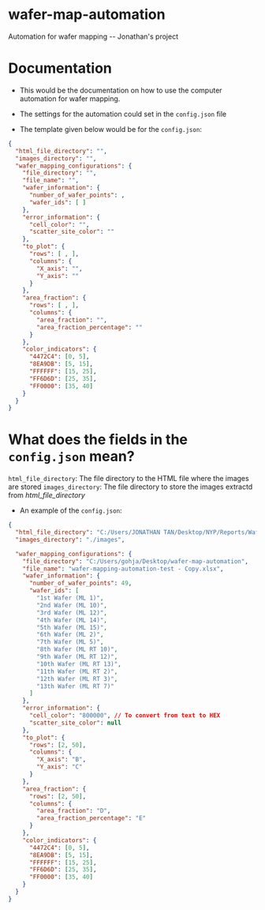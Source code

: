 # wafer-map-automation
Automation for wafer mapping -- Jonathan's project

# Documentation
- This would be the documentation on how to use the computer automation for wafer mapping.
- The settings for the automation could set in the `config.json` file

- The template given below would be for the `config.json`:

``` json
{
  "html_file_directory": "",
  "images_directory": "",
  "wafer_mapping_configurations": {
    "file_directory": "",
    "file_name": "",
    "wafer_information": {
      "number_of_wafer_points": ,
      "wafer_ids": [ ]
    },
    "error_information": {
      "cell_color": "",
      "scatter_site_color": ""
    },
    "to_plot": {
      "rows": [ , ],
      "columns": {
        "X_axis": "",
        "Y_axis": ""
      }
    },
    "area_fraction": {
      "rows": [ , ],
      "columns": {
        "area_fraction": "",
        "area_fraction_percentage": ""
      }
    },
    "color_indicators": {
      "4472C4": [0, 5],
      "8EA9DB": [5, 15],
      "FFFFFF": [15, 25],
      "FF6D6D": [25, 35],
      "FF0000": [35, 40]
    }
  }
}
```


# What does the fields in the `config.json` mean?
`html_file_directory`: The file directory to the HTML file where the images are stored
`images_directory`: The file directory to store the images extractd from *html_file_directory*

- An example of the `config.json`:

``` json
{
  "html_file_directory": "C:/Users/JONATHAN TAN/Desktop/NYP/Reports/Wafer Mapping/20210917b SEM analysis.html",
  "images_directory": "./images",

  "wafer_mapping_configurations": {
    "file_directory": "C:/Users/gohja/Desktop/wafer-map-automation",
    "file_name": "wafer-mapping-automation-test - Copy.xlsx",
    "wafer_information": {
      "number_of_wafer_points": 49,
      "wafer_ids": [
        "1st Wafer (ML 1)",
        "2nd Wafer (ML 10)",
        "3rd Wafer (ML 12)",
        "4th Wafer (ML 14)",
        "5th Wafer (ML 15)",
        "6th Wafer (ML 2)",
        "7th Wafer (ML 5)",
        "8th Wafer (ML RT 10)",
        "9th Wafer (ML RT 12)",
        "10th Wafer (ML RT 13)",
        "11th Wafer (ML RT 2)",
        "12th Wafer (ML RT 3)",
        "13th Wafer (ML RT 7)"
      ]
    },
    "error_information": {
      "cell_color": "800000", // To convert from text to HEX
      "scatter_site_color": null
    },
    "to_plot": {
      "rows": [2, 50],
      "columns": {
        "X_axis": "B",
        "Y_axis": "C"
      }
    },
    "area_fraction": {
      "rows": [2, 50],
      "columns": {
        "area_fraction": "D",
        "area_fraction_percentage": "E"
      }
    },
    "color_indicators": {
      "4472C4": [0, 5],
      "8EA9DB": [5, 15],
      "FFFFFF": [15, 25],
      "FF6D6D": [25, 35],
      "FF0000": [35, 40]
    }
  }
}
```

